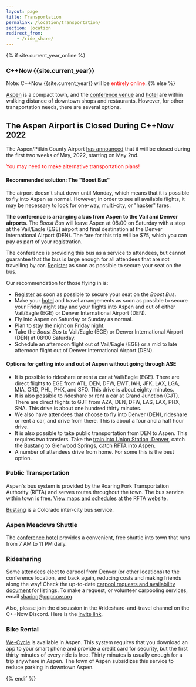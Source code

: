```yaml
---
layout: page
title: Transportation
permalink: /location/transportation/
section: location
redirect_from:
    - /ride_share/
---
```


{% if site.current_year_online %}
### C++Now {{site.current_year}}

Note: C++Now {{site.current_year}} will be <span style="color: red;">entirely online</span>.
{% else %}

[Aspen](https://en.wikipedia.org/wiki/Aspen,_Colorado) is a compact town, and the [conference venue](http://www.aspenphys.org/) and [hotel](https://www.aspenmeadows.com/) are within walking distance of downtown shops and restaurants. However, for other transportation needs, there are several options.

## The Aspen Airport is Closed During C++Now 2022

The Aspen/Pitkin County Airport [has announced](https://pitkincounty.com/civicalerts.aspx?AID=465) that it will be closed during the first two weeks of May, 2022, starting on May 2nd.

<span style="color:red;">You may need to make alternative transportation plans!<span>

#### Recommended solution: The "Boost Bus"
The airport doesn't shut down until Monday, which means that it is possible to fly into Aspen as normal. However, in order to see all available flights, it may be necessary to look for one-way, multi-city, or "hacker" fares.

**The conference is arranging a bus from Aspen to the Vail and Denver airports**. The *Boost Bus* will leave Aspen at 08:00 on Saturday with a stop at the Vail/Eagle (EGE) airport and final destination at the Denver International Airport (DEN). The fare for this trip will be $75, which you can pay as part of your registration.

The conference is providing this bus as a service to attendees, but cannot guarantee that the bus is large enough for all attendees that are not travelling by car. [Register](/registration/) as soon as possible to secure your seat on the bus.

Our recommendation for those flying in is:
* [Register](/registration/) as soon as possible to secure your seat on the *Boost Bus*.
* Make your [hotel](/location/lodging/) and travel arrangements as soon as possible to secure your Friday night stay and your flights into Aspen and out of either Vail/Eagle (EGE) or Denver International Airport (DEN).
* Fly into Aspen on Saturday or Sunday as normal.
* Plan to stay the night on Friday night.
* Take the *Boost Bus* to Vail/Eagle (EGE) or Denver International Airport (DEN) at 08:00 Saturday.
* Schedule an afternoon flight out of Vail/Eagle (EGE)  or a mid to late afternoon flight out of Denver International Airport (DEN).


#### Options for getting into and out of Aspen without going through ASE

* It is possible to rideshare or rent a car at Vail/Eagle (EGE). There are direct flights to EGE from ATL, DEN, DFW, EWT, IAH, JFK, LAX, LGA, MIA, ORD, PHL, PHX, and SFO. This drive is about eighty minutes.
* It is also possible to rideshare or rent a car at Grand Junction (GJT). There are direct flights to GJT from AZA, DEN, DFW, LAS, LAX, PHX, SNA. This drive is about one hundred thirty minutes.
* We also have attendees that choose to fly into Denver (DEN), rideshare or rent a car, and drive from there. This is about a four and a half hour drive.
* It is also possible to take public transportation from DEN to Aspen. This requires two transfers. Take the [train into Union Station, Denver](https://www.rtd-denver.com/), catch the [Bustang](https://ridebustang.com/) to Glenwood Springs, catch [RFTA](https://www.rfta.com/) into Aspen.
* A number of attendees drive from home. For some this is the best option.

### Public Transportation

Aspen's bus system is provided by the Roaring Fork Transportation Authority (RFTA) and serves routes throughout the town. The bus service within town is free. [View maps and schedules](https://www.rfta.com/) at the RFTA website.

[Bustang](https://ridebustang.com/) is a Colorado inter-city bus service.

### Aspen Meadows Shuttle

The [conference hotel](https://www.aspenmeadows.com/) provides a convenient, free shuttle into town that runs from 7 AM to 11 PM daily.

### Ridesharing

Some attendees elect to carpool from Denver (or other locations) to the conference location, and back again, reducing costs and making friends along the way! Check the up-to-date [carpool requests and availability document](https://docs.google.com/spreadsheets/d/1izqsmyMEP86ard-wQjoPvdEepdHk2_I8k96O1XgcbZc) for listings. To make a request, or volunteer carpooling services, email [sharing@cppnow.org](mailto:sharing@cppnow.org).

Also, please join the discussion in the #rideshare-and-travel channel on the C++Now Discord. Here is the [invite link](https://discord.gg/UZWwKFa6rr).

### Bike Rental

[We-Cycle](https://www.we-cycle.org/) is available in Aspen. This system requires that you download an app to your smart phone and provide a credit card for security, but the first thirty minutes of every ride is free. Thirty minutes is usually enough for a trip anywhere in Aspen. The town of Aspen subsidizes this service to reduce parking in downtown Aspen.

{% endif %}
